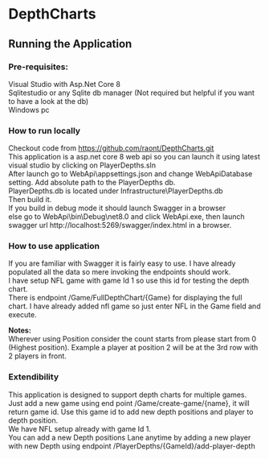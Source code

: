 # DepthCharts


## Running the Application
### Pre-requisites:
Visual Studio with Asp.Net Core 8<br>
Sqlitestudio or any Sqlite db manager (Not required but helpful if you want to have a look at the db)<br>
Windows pc<br>


### How to run locally
Checkout code from https://github.com/raont/DepthCharts.git <br>
This application is a asp.net core 8 web api so you can launch it using latest visual studio by clicking on PlayerDepths.sln <br>
After launch go to WebApi\appsettings.json and change WebApiDatabase setting. Add absolute path to the PlayerDepths db. <br>
PlayerDepths.db is located under Infrastructure\PlayerDepths.db<br>
Then build it. <br>
If you build in debug mode it should launch Swagger in a browser <br>
else go to WebApi\bin\Debug\net8.0 and click WebApi.exe, then launch swagger url http://localhost:5269/swagger/index.html in a browser.

### How to use application
If you are familiar with Swagger it is fairly easy to use. I have already populated all the data so mere invoking the endpoints should work.<br>
I have setup NFL game with game Id 1 so use this id for testing the depth chart.<br>
There is endpoint /Game/FullDepthChart/{Game} for displaying the full chart. I have already added nfl game so just enter NFL in the Game field and execute.<br>

**Notes:**<br>
Wherever using Position consider the count starts from please start from 0 (Highest position). Example a player at position 2 will be at the 3rd row with 2 players in front.

### Extendibility
This application is designed to support depth charts for multiple games. Just add a new game using end point /Game/create-game/{name}, it will return game id. Use this game id to add new depth positions and player to depth position.<br>
We have NFL setup already with game Id 1.<br>
You can add a new Depth positions Lane anytime by adding a new player with new Depth using endpoint /PlayerDepths/{GameId}/add-player-depth<br>


